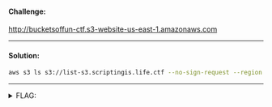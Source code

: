 #### Challenge:

http://bucketsoffun-ctf.s3-website-us-east-1.amazonaws.com

---

#### Solution:

```bash
aws s3 ls s3://list-s3.scriptingis.life.ctf --no-sign-request --region us-east-1
```

---

<details><summary>FLAG:</summary>

```
RITSEC{LIST_HIDDEN_FILES}
```

</details>
<br/>
